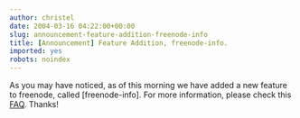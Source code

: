 ```yaml
---
author: christel
date: 2004-03-16 04:22:00+00:00
slug: announcement-feature-addition-freenode-info
title: [Announcement] Feature Addition, freenode-info.
imported: yes
robots: noindex
---
```

As you may have noticed, as of this morning we have added a new feature to freenode, called [freenode-info].  For more information, please check this  [FAQ](http://freenode.net/faq.shtml#freenode-info).  Thanks!
